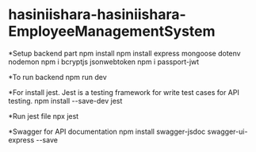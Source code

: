 # hasiniishara-hasiniishara-EmployeeManagementSystem

*Setup backend part
npm install
npm install express mongoose dotenv nodemon
npm i bcryptjs jsonwebtoken
npm i passport-jwt

*To run backend
npm run dev

*For install jest. Jest is a testing framework for write test cases for API testing.
npm install --save-dev jest

*Run jest file
npx jest

*Swagger for API documentation
npm install swagger-jsdoc swagger-ui-express --save
